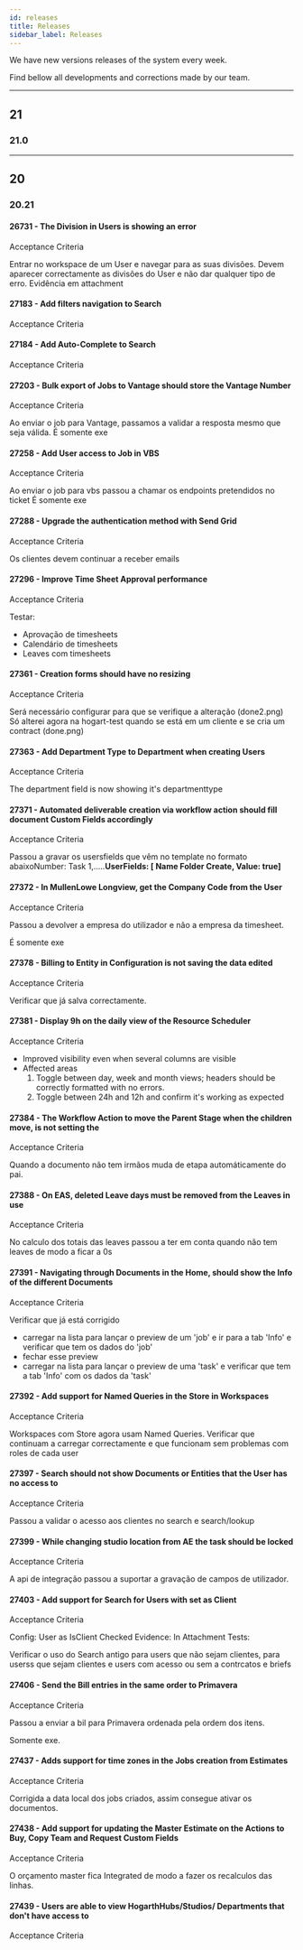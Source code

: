 ```yaml
---
id: releases
title: Releases
sidebar_label: Releases
---
```


We have new versions releases of the system every week. 

Find bellow all developments and corrections made by our team.

---

## 21

### 21.0

---

## 20

### 20.21

#### 26731 - The Division in Users is showing an error

Acceptance Criteria

Entrar no workspace de um User e navegar para as suas divisões. 
Devem aparecer correctamente as divisões do User e não dar qualquer tipo de erro.
Evidência em attachment
#### 27183 - Add filters navigation to Search

Acceptance Criteria


#### 27184 - Add Auto-Complete to Search

Acceptance Criteria


#### 27203 - Bulk export of Jobs to Vantage should store the Vantage Number

Acceptance Criteria

Ao enviar o job para Vantage, passamos a validar a resposta mesmo que seja válida.
É somente exe

#### 27258 - Add User access to Job in VBS

Acceptance Criteria

Ao enviar o job para vbs passou a chamar os endpoints pretendidos no ticket
É somente exe

#### 27288 - Upgrade the authentication method with Send Grid

Acceptance Criteria

Os clientes devem continuar a receber emails
#### 27296 - Improve Time Sheet Approval performance

Acceptance Criteria

Testar:
- Aprovação de timesheets
- Calendário de timesheets
- Leaves com timesheets
#### 27361 - Creation forms should have no resizing

Acceptance Criteria

Será necessário configurar para que se verifique a alteração (done2.png) Só alterei agora na hogart-test quando se está em um cliente e se cria um contract (done.png)

#### 27363 - Add Department Type to Department when creating Users

Acceptance Criteria

The department field is now showing it's departmenttype
#### 27371 - Automated deliverable creation via workflow action should fill document Custom Fields accordingly

Acceptance Criteria

Passou a gravar os usersfields que vêm no template no formato abaixoNumber: Task 1,.....<b>UserFields: [  Name Folder Create, Value: true]</b>

#### 27372 - In MullenLowe Longview, get the Company Code from the User

Acceptance Criteria

Passou a devolver a empresa do utilizador e não a empresa da timesheet.

É somente exe

#### 27378 - Billing to Entity in Configuration is not saving the data edited

Acceptance Criteria

Verificar que já salva correctamente.

#### 27381 - Display 9h on the daily view of the Resource Scheduler

Acceptance Criteria

- Improved visibility even when several columns are visible
- Affected areas
    1. Toggle between day, week and month views; headers should be correctly formatted with no errors.
    2. Toggle between 24h and 12h and confirm it's working as expected

#### 27384 - The Workflow Action to move the Parent Stage when the children move, is not setting the 

Acceptance Criteria

Quando a documento não tem irmãos muda de etapa automáticamente do pai.

#### 27388 - On EAS, deleted Leave days must be removed from the Leaves in use

Acceptance Criteria

No calculo dos totais das leaves passou a ter em conta quando não tem leaves de modo a ficar a 0s

#### 27391 - Navigating through Documents in the Home, should show the Info of the different Documents

Acceptance Criteria

Verificar que já está corrigido
<ul><li>carregar na lista para lançar o preview de um 'job' e ir para a tab 'Info' e verificar que tem os dados do 'job'</li><li>fechar esse preview</li><li>carregar na lista para lançar o preview de uma 'task' e verificar que tem a tab 'Info' com os dados da 'task'</li></ul>

#### 27392 - Add support for Named Queries in the Store in Workspaces

Acceptance Criteria

Workspaces com Store agora usam Named Queries. Verificar que continuam a carregar correctamente e que funcionam sem problemas com roles de cada user

#### 27397 - Search should not show Documents or Entities that the User has no access to

Acceptance Criteria

Passou a validar o acesso aos clientes no search e search/lookup

#### 27399 - While changing studio location from AE the task should be locked

Acceptance Criteria

A api de integração passou a suportar a gravação de campos de utilizador.

#### 27403 - Add support for Search for Users with set as Client

Acceptance Criteria

Config: User as IsClient Checked
Evidence: In Attachment
Tests:

Verificar o uso do Search antigo para users que não sejam clientes, para userss que sejam clientes e users com acesso ou sem a contrcatos e briefs

#### 27406 - Send the Bill entries in the same order to Primavera

Acceptance Criteria

Passou a enviar a bil para Primavera ordenada pela ordem dos itens.

Somente exe.

#### 27437 - Adds support for time zones in the Jobs creation from Estimates

Acceptance Criteria

Corrigida a data local dos jobs criados, assim consegue ativar os documentos.

#### 27438 - Add support for updating the Master Estimate on the Actions to Buy, Copy Team and Request Custom Fields

Acceptance Criteria

O orçamento master fica Integrated de modo a fazer os recalculos das linhas.

#### 27439 - Users are able to view HogarthHubs/Studios/ Departments that don't have access to

Acceptance Criteria